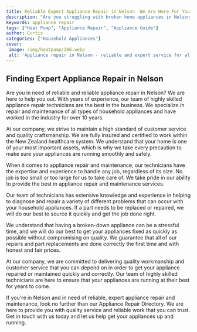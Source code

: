 ```yaml
---
title: Reliable Expert Appliance Repair in Nelson  We Are Here For You
description: "Are you struggling with broken home appliances in Nelson Let our team of experienced professionals help  we provide reliable and efficient appliance repair services to keep your appliances running smoothly"
keywords: appliance repair
tags: ["Heat Pump", "Appliance Repair", "Appliance Guide"]
author: Curtis
categories: ["Household Appliances"]
cover: 
 image: /img/heatpump/366.webp
 alt: 'Appliance repair in Nelson - reliable and expert service for all your repair needs'
---
```

## Finding Expert Appliance Repair in Nelson
Are you in need of reliable and reliable appliance repair in Nelson? We are here to help you out. With years of experience, our team of highly skilled appliance repair technicians are the best in the business. We specialize in repair and maintenance of all types of household appliances and have worked in the industry for over 10 years.

At our company, we strive to maintain a high standard of customer service and quality craftsmanship. We are fully insured and certified to work within the New Zealand healthcare system. We understand that your home is one of your most important assets, which is why we take every precaution to make sure your appliances are running smoothly and safely.

When it comes to appliance repair and maintenance, our technicians have the expertise and experience to handle any job, regardless of its size. No job is too small or too large for us to take care of. We take pride in our ability to provide the best in appliance repair and maintenance services.

Our team of technicians has extensive knowledge and experience in helping to diagnose and repair a variety of different problems that can occur with your household appliances. If a part needs to be replaced or repaired, we will do our best to source it quickly and get the job done right.

We understand that having a broken-down appliance can be a stressful time, and we will do our best to get your appliances fixed as quickly as possible without compromising on quality. We guarantee that all of our repairs and part replacements are done correctly the first time and with honest and fair prices.

At our company, we are committed to delivering quality workmanship and customer service that you can depend on in order to get your appliance repaired or maintained quickly and correctly. Our team of highly skilled technicians are here to ensure that your appliances are running at their best for years to come.

If you're in Nelson and in need of reliable, expert appliance repair and maintenance, look no further than our Appliance Repair Directory. We are here to provide you with quality service and reliable work that you can trust. Get in touch with us today and let us help get your appliances up and running.
